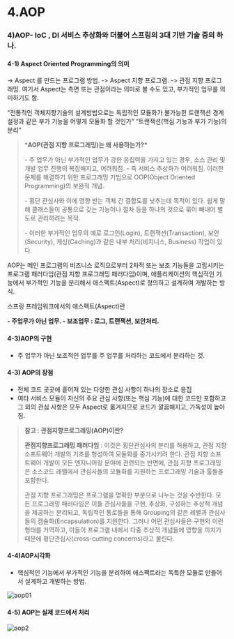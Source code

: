 # 4.AOP

### 4)AOP-  IoC , DI 서비스 추상화와 더불어 스프링의 3대 기반 기술 중의 하나.

#### 4-1) Aspect Oriented Programming의 의미

-> Aspect 를 만드는 프로그램 방법.
-> Aspect 지향 프로그램.
-> 관점 지향 프로그래밍.
여기서 Aspect는 측면 또는 관점이라는 의미로 볼 수도 있고, 부가적인 업무를 의미하기도 함.

 “전통적인 객체지향기술의 설계방법으로는 독립적인 모듈화가 불가능한 트랜잭션 경계설정과 같은 부가 기능을 어떻게 모듈화 할 것인가”
 “트랜잭션(핵심 기능과 부가 기능)의 분리”

>***AOP(관점 지향 프로그래밍)는 왜 사용하는가?\***
>
>\- 주 업무가 아닌 부가적인 업무가 강한 응집력을 가지고 있는 경우, 소스 관리 및 개발 업무 진행의 복잡해지고, 어려워짐.
>\- 즉 서비스 추상화가 어려워짐. 이러한 문제를 해결하기 위한 프로그래밍 기법으로 OOP(Object Oriented Programming)의 보완적 개념. 
>
> \- 횡단 관심사와 이에 영향 받는 객체 간 결합도를 낮추는데 목적이 있다. 쉽게 말해 클래스들이 공통으로 갖는 기능이나 절차 등을 하나의 것으로 묶어 빼내어 별도로 관리하려는 목적.
>
> \- 이러한 부가적인 업무의 예로 로그인(Login), 트랜잭션(Transaction), 보안(Security), 캐싱(Caching)과 같은 내부 처리(비지니스, Business) 작업이 있다.

AOP는 메인 프로그램의 비즈니스 로직으로부터 2차적 또는 보조 기능들을 고립시키는 프로그램 패러다임(관점 지향 프로그래밍 패러다임)이며, 애플리케이션의 핵심적인 기능에서 부가적인 기능을 분리해서 애스펙트(Aspect)로 정의하고 설계하여 개발하는 방식.

스프링 프레임워크에서의 애스펙트(Aspect)란

 **- 주업무가 아닌 업무.
 \- 보조업무 : 로그, 트랜잭션, 보안처리.**

#### 4-3)AOP의 구현

- 주 업무가 아닌 보조적인 업무를 주 업무를 처리하는 코드에서 분리하는 것.

#### 4-3) AOP의 장점

- 전체 코드 곳곳에 흩어져 있는 다양한 관심 사항이 하나의 장소로 응집
- 여타 서비스 모듈이 자신의 주요 관심 사항(또는 핵심 기능)에 대한 코드만 포함하고 그 외의 관심 사항은 모두 Aspect로 옮겨지므로 코드가 깔끔해지고, 가독성이 높아짐.

>**참고 : 관점지향프로그래밍(AOP)이란?**
>
>**관점지향프로그래밍 패러다임** : 이것은 횡단관심사의 분리를 허용하고, 관점 지향 소프트웨어 개발의 기초를 형성하여 모듈화를 증가시키려 한다. 관점 지향 소프트웨어 개발이 모든 엔지니어링 분야에 관련되는 반면에, 관점 지향 프로그래밍은 소스코드 레벨에서 관심사들의 모듈화를 지원하는 프로그래밍 기술과 툴들을 포함한다.
>
>관점 지향 프로그래밍은 프로그램을 명확한 부분으로 나누는 것을 수반한다. 모든 프로그래밍 패러다임은 이들 관심사들을 구현, 추상화, 구성하는 추상적 개념을 제공하는 분리되고, 독립적인 통로들을 통해 Grouping의 같은 레벨과 관심사들의 캡슐화(Encapsulation)를 지원한다. 그러나 어떤 관심사들은 구현의 이런 형태를 거역하고, 이들이 프로그램 내에서 다중 추상적 개념들에 영향을 끼치기 때문에 횡단관심사(cross-cutting concerns)라고 불린다.

#### 4-4)AOP시각화

- 핵심적인 기능에서 부가적인 기능을 분리하여 애스팩트라는 독특한 모듈로 만들어서 설계하고 개발하는 방법.

![aop01](https://user-images.githubusercontent.com/42163107/78360228-6cbb3e00-75f1-11ea-98f9-702e185f8536.png)



#### 4-5) AOP는 실제 코드에서 처리

![aop2](https://user-images.githubusercontent.com/42163107/78360374-ad1abc00-75f1-11ea-86e5-1a75ed137764.png)